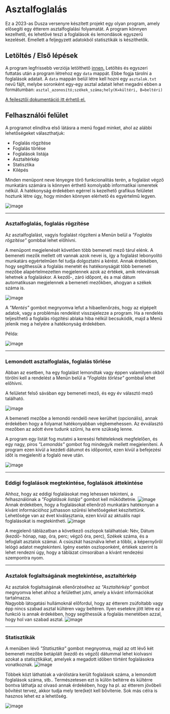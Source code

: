 # Asztalfoglalás
Ez a 2023-as Dusza versenyre készített projekt egy olyan program, amely elősegíti egy étterem asztalfoglalási folyamatát. A program könnyen kezelhető, és lehetővé teszi a foglalások és lemondások egyszerű kezelését. Emellett a feljegyzett adatokból statisztikák is készíthetők.

## Letöltés / Első lépések
A program legfrissebb verziója letölthető [innen.](https://github.com/varma02/Dusza2023/releases/tag/latest)
Letöltés és egyszeri futtatás után a program létrehoz egy `data` mappát. Ebbe fogja tárolni a foglalások adatait. A `data` mappán belül létre kell hozni egy `asztalok.txt` nevű fájlt, melybe soronként egy-egy asztal adatait lehet megadni ebben a formátumban: `asztal_azonosító;székek_száma;hely(K=kültéri, B=beltéri)`

[A fejlesztői dokumentáció itt érhető el.](https://github.com/varma02/Dusza2023/blob/master/Developer.md)

## Felhasználói felület
A programot elindítva első látásra a menü fogad minket, ahol az alábbi lehetőségeket választhatjuk:
- Foglalás rögzítése
- Foglalás törlése
- Foglalások listája
- Asztaltérkép
- Statisztika
- Kilépés

Minden menüpont neve lényegre törő funkcionalitás terén, a foglalást végző munkatárs számára is könnyen érthető komolyabb informatikai ismeretek nélkül. A hatékonyság érdekében egérrel is kezelhető grafikus felületet hoztunk létre úgy, hogy minden könnyen elérhető és egyértelmű legyen.

![image](https://user-images.githubusercontent.com/57862878/222977816-2e58f54f-5c51-4523-b5b7-f6e867e827a1.png)


****
### **Asztalfoglalás, foglalás rögzítése**
Az asztalfoglalást, vagyis foglalást rögzíteni a Menün belül a _"Foglalás rögzítése"_ gombbal lehet előhívni.

A menüpont megjelenését követően több bemeneti mező tárul elénk. A bemeneti mezők mellett ott vannak azok nevei is, így a foglalást lebonyolító munkatárs egyértelműen fel tudja dolgoztatni a kérést. Annak érdekében, hogy segíthessük a foglalás menetét és hatékonyságát több bemeneti mezőbe alapértelmezetten megjelennek azok az értékek, amik relevánsak lehetnek a foglaláskor. A kezdő-, záró időpont, és a mai dátum automatikusan megjelennek a bemeneti mezőkben, ahogyan a székek száma is.

![image](https://user-images.githubusercontent.com/57862878/222977835-7256170a-40d5-4e03-8e7c-46aad7ea529a.png)


A *"Mentés"* gombot megnyomva lefut a hibaellenőrzés, hogy az elgépelt adatok, vagy a problémás rendelést visszajelezze a program. Ha a rendelés teljesíthető a foglalás rögzítési ablaka hiba nélkül becsukódik, majd a Menü jelenik meg a helyére a hatékonyság érdekében.

Példa:

![image](https://user-images.githubusercontent.com/57862878/222977858-36a1f420-719d-487e-bbd5-a80ffe74984b.png)


****
### **Lemondott asztalfoglalás, foglalás törlése**
Abban az esetben, ha egy foglalást lemondtak vagy éppen valamilyen okból törölni kell a rendelést a Menün belül a _"Foglalás törlése"_ gombbal lehet előhívni.

A felületet felső sávában egy bemeneti mező, és egy év választó mező található.

![image](https://user-images.githubusercontent.com/57862878/222977902-455312d9-1989-44cb-8f87-c204dbb9519a.png)

A bemeneti mezőbe a lemondó rendelő neve kerülhet (opcionális), annak érdekében hogy a folyamat hatékonyabban végbemehessen. Az évválasztó mezőben az adott évre tudunk szűrni, ha erre szükség lenne. 

A program egy listát fog mutatni a keresési feltételeknek megfelelően, és egy nagy, piros *"Lemondás"* gombot fog mindegyik mellett megjeleníteni. A program ezen kívül a kezdeti dátumot és időpontot, ezen kívül a befejezési időt is megjeleníti a foglaló neve után.

![image](https://user-images.githubusercontent.com/57862878/222977927-c6396bad-cab7-4172-a598-f6ff79e7b132.png)

****
### **Eddigi foglalások megtekintése, foglalások áttekintése**
Ahhoz, hogy az eddigi foglalásokat meg lehessen tekinteni, a felhasználónak a *"Foglalások listája"* gombot kell működtetnie.
![image](https://user-images.githubusercontent.com/57862878/222977996-4e6a7b81-0610-450f-8cab-d8840f5cacbb.png)
Annak érdekében, hogy a foglalásokat ellenőrző munkatárs hatékonyan a kívánt információhoz juthasson szűrési lehetőségeket készítettünk. Lehetősége van az évet kiválasztania, ezen kívül az aktuális napi foglalásokat is megtekintheti.
![image](https://user-images.githubusercontent.com/57862878/222980106-56fd0e60-1f7b-4a7a-ab33-821d1370b511.png)


A megjelenő táblázatban a következő oszlopok találhatóak: Név, Dátum (kezdő- hónap, nap, óra, perc; végző óra, perc), Székek száma, és a lefoglalt asztalok számai. A csúszkát használva lehet a többi, a képernyőről lelógó adatot megtekinteni. Igény esetén oszloponként, értékek szerint is lehet rendezni úgy, hogy a táblázat címsorában a kívánt rendezési szempontra nyom.

****
### **Asztalok foglaltságának megtekintése, asztaltérkép**
Az asztalok foglaltságának ellenőrzéséhez az *"Asztaltérkép"* gombot megnyomva lehet ahhoz a felülethet jutni, amely a kívánt információkat tartalmazza.  
Nagyobb látogatási hullámoknál előfordul, hogy az étterem zsúfoltabb vagy épp nincs szabad asztal kültéren vagy beltéren.
Ilyen esetekre jött létre ez a funkció is annak érdekében, hogy segíthessük a foglalás menetében azzal, hogy hol van szabad asztal.
![image](https://user-images.githubusercontent.com/57862878/222978111-30da78af-c149-49ed-ad9b-1a7079550e8d.png)


****
### **Statisztikák**
A menüben lévő *"Statisztika"* gombot megnyomva, majd az ott lévő két bemeneti mezőbe betáplált (kezdő és végző) dátummal lehet kiolvasni azokat a statisztikákat, amelyek a megadott időben történt foglalásokra vonatkoznak. 
![image](https://user-images.githubusercontent.com/57862878/222978187-53786ae7-b576-432d-a24a-2a57ede92cf3.png)

Többek közt láthatóak a várólistára került foglalások száma, a lemondott foglalások száma, stb..
Természetesen ezt is külön beltérre és kültérre bontva láthatja az olvasó annak érdekében, hogy ha pl. az étterem jövőbeli bővítést tervez, akkor tudja mely tere(ke)t kell bővítenie. Sok más célra is hasznos lehet ez a lehetőség.

![image](https://user-images.githubusercontent.com/57862878/222978156-dfa83e8e-07b9-4681-b703-b687e409bc59.png)
